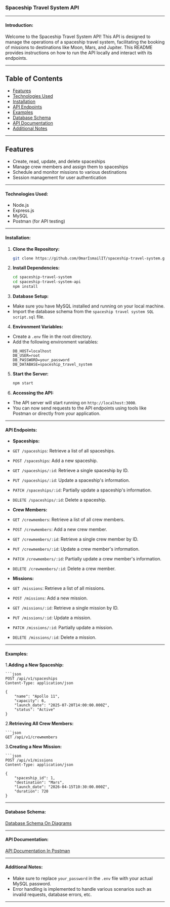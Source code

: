 ### Spaceship Travel System API

---

#### Introduction:

Welcome to the Spaceship Travel System API! This API is designed to manage the operations of a spaceship travel system, facilitating the booking of missions to destinations like Moon, Mars, and Jupiter. This README provides instructions on how to run the API locally and interact with its endpoints.

---

## Table of Contents

- [Features](#features)
- [Technologies Used](#technologies-used)
- [Installation](#installation)
- [API Endpoints](#api-endpoints)
- [Examples](#examples)
- [Database Schema](#database-schema)
- [API Documentation](#api-documentation)
- [Additional Notes](#additional-notes)

---

## Features

- Create, read, update, and delete spaceships
- Manage crew members and assign them to spaceships
- Schedule and monitor missions to various destinations
- Session management for user authentication

---

#### Technologies Used:

- Node.js
- Express.js
- MySQL
- Postman (for API testing)

---

#### Installation:

1. **Clone the Repository:**

   ```bash
   git clone https://github.com/OmarIsmailIT/spaceship-travel-system.git

   ```

2. **Install Dependencies:**

   ```bash
   cd spaceship-travel-system
   cd spaceship-travel-system-api
   npm install

   ```

3. **Database Setup:**

- Make sure you have MySQL installed and running on your local machine.
- Import the database schema from the `spaceship travel system SQL script.sql` file.

4. **Environment Variables:**

- Create a `.env` file in the root directory.
- Add the following environment variables:
  ```
  DB_HOST=localhost
  DB_USER=root
  DB_PASSWORD=your_password
  DB_DATABASE=spaceship_travel_system
  ```

5. **Start the Server:**

   ```bash
   npm start

   ```

6. **Accessing the API:**

- The API server will start running on `http://localhost:3000`.
- You can now send requests to the API endpoints using tools like Postman or directly from your application.

---

#### API Endpoints:

- **Spaceships:**
- `GET /spaceships`: Retrieve a list of all spaceships.
- `POST /spaceships`: Add a new spaceship.
- `GET /spaceships/:id`: Retrieve a single spaceship by ID.
- `PUT /spaceships/:id`: Update a spaceship's information.
- `PATCH /spaceships/:id`: Partially update a spaceship's information.
- `DELETE /spaceships/:id`: Delete a spaceship.

- **Crew Members:**
- `GET /crewmembers`: Retrieve a list of all crew members.
- `POST /crewmembers`: Add a new crew member.
- `GET /crewmembers/:id`: Retrieve a single crew member by ID.
- `PUT /crewmembers/:id`: Update a crew member's information.
- `PATCH /crewmembers/:id`: Partially update a crew member's information.
- `DELETE /crewmembers/:id`: Delete a crew member.

- **Missions:**
- `GET /missions`: Retrieve a list of all missions.
- `POST /missions`: Add a new mission.
- `GET /missions/:id`: Retrieve a single mission by ID.
- `PUT /missions/:id`: Update a mission.
- `PATCH /missions/:id`: Partially update a mission.
- `DELETE /missions/:id`: Delete a mission.

---

#### Examples:

1.**Adding a New Spaceship:**

    ```json
    POST /api/v1/spaceships
    Content-Type: application/json

    {
        "name": "Apollo 11",
        "capacity": 6,
        "launch_date": "2025-07-20T14:00:00.000Z",
        "status": "Active"
    }

2.**Retrieving All Crew Members:**

    ```json
    GET /api/v1/crewmembers

3.**Creating a New Mission:**

    ```json
    POST /api/v1/missions
    Content-Type: application/json

    {
        "spaceship_id": 1,
        "destination": "Mars",
        "launch_date": "2026-04-15T10:30:00.000Z",
        "duration": 720
    }

---

#### Database Schema:

[Database Schema On Diagrams](https://viewer.diagrams.net/?tags=%7B%7D&lightbox=1&highlight=0000ff&edit=_blank&layers=1&nav=1&title=spaceship%20travel%20system.png#R%3Cmxfile%3E%3Cdiagram%20name%3D%22Page-1%22%20id%3D%22qv5i45yFEz2y2h3L0Bzh%22%3E7V1bd9o4EP41nLP7kByMsZM8ckmbniXdNklvTzkKFqBWWK4tAvTXr2RLxo4MsQkYFukpaCzLYuab%2BeTRoDTs3nTxPgTB5JZ4EDdaTW%2FRsPuNVstqtlvsD5csE4lj24lgHCJPdFoJ7tEfKO8U0hnyYJTrSAnBFAV54ZD4PhzSnAyEIZnnu40Izj81AGOoCO6HAKvSb8ijk0R66TRX8huIxhP5ZKsprkyB7CwE0QR4ZJ4R2dcNuxcSQpNP00UPYq48qZfkvndrrqYTC6FPy9zQvrpwz%2B4%2Bd35%2FbT33fn379%2BamNTi7EOaJ6FJ%2BY%2BgxBYgmCemEjIkP8PVK2g3JzPcgH7bJWqs%2BA0ICJrSY8CekdCmsCWaUMNGETrG4ymYcLr%2BL%2B%2BPGD944d2Szv8he7C9Fi6kw4CNi5P9iTVUDQikRmYVDuOFrSySBcAzphn5tN%2BnIdZJ5glDwe0imkM2PdQghBhQ950EDBPbGab%2BVedgHYaEq1rpIBn4GeCYe1Wi5mH2D7ogwHWTt6P6eEXnhLIot0WEdLCdYxKqT19mnMf%2FL5ty8laOx2SUDJtcKMTIAT8zXc3YFGI199nnIDAJDJniGIUXMmTriwhR5XgIhyKYEnuLxuGUDgnwaq8vpNpx%2BoXE3Apg%2FCS4aBSFBPCXndTnbibua5%2B22fZXcKoKVGLu0ccXYn%2FiXyXQho1HEYPbS%2BukUtgeEpeAhCsAQRhMUKDaTziMU0o0Y%2BqlwUZvbgOmLAuRzw8XWHBKMQRChRH%2BxZIKwNwBLMqNyINnqjtACendJvLXiIDEfsMEiYWAOJxlVCqESI4INF1HRI4OrtY6uWH2tdS0ZhoVp26I5XwV160rIJpmAnnbcuTO3FNttNtkdJ4%2FuhIToDzcUljExY8a4PUdTDHzGSsB7IeoST0bSEcK4RzDhtvaJDxVz805eSIIHGSJVL%2B0yzfR40Gb%2B2uqxtrVqxy4cMGroET%2BiIUCx4SCz7hxyC3dpTBV8UAxHcvxQ6J1%2FfiKUkulaAGx0h9dRIVBgl0SBvS8Q2AoIPv2zFgbs%2B1ME8B0Pav4YJ0bLxrg1li3Udarfl4p%2F6amEqXOE45XLhIVvyLy2O58gCu95qGHSOVv5veavGz3gdXNl7GNXNI8YbKW0yqMBzCKUDyjzH7buifYRx9sKDHj3zoePDwcGgwzTSd8uZxfkjwfJne4LtDhHgpbFeud2d4qeUsPVAB%2FHUEkpKmnukUrcQ1OJWx4E9cQO6CE53n55xCltq1PnEfX90AdT%2Fub3tXPXu%2Bnc%2FfXl44fP138fO6kcA1S0I5FLQyIHJ5GrQ5PIlbYkclnaVqdOIjL1ngHBEPAYTZf%2Fj3eSYwCJdvRhqblIwx9180ea5TwYgVgV0ponxiBWeXOdPIWoeU0MZv5w8uix5zIWefhwe33%2F0Ln9pC%2BXVICLdmTSVpcghkxqJxPn0GTSrrCmODEyST3AkIksIcruclNAZ2wGneuPX271pZAKINGPQiqkMgyF7ItCLg9NIU6FlcSpUchVaXOdOoU46kJiGEL2SK9DzdtIRbBoRyVOhZyGoZI9UUlaEX44KlGTGrpQSeoBhkoctVZrFniGSrYCi3ZUYqnoYQuR%2BeMUTp9gGG2mlYZuRduOXL2vr7FqNQsMu7%2BibcuU2pVbClRJhLdL42J92XYhDva3y6UW22lUt22ZgrtUFWrFnancfgNeNiwILna7ICgzXB1pygovFYZQ9kUoZRcW%2B9vpUteF7%2FQhlNQJDKG01QVm%2BpPOR3anIZXqmNGOVCxTy737hGVlUiko5q75LUXfam7LlHOnv5tUd0DzPwo6dk45CpRoxyGtCrVXhkP2xSFFBd31kog0u4YkUiFhffIkoqYpQoINiVRDiX4koqY1DInUTyIFhdw1k0iFbbNTI5Hy5jp5ElF3zeAigCGC%2FhA%2BYvjMz5MzhFIBMdoRimP234%2BBUArKuuslFEfj027M7nuqCnX33ZR1bwsW%2FbjE7JIcAZcU1XXXzCX6bpM4ZpskPT5P3SYxdd3bgkU7LmmpK5EpiiJE%2FM2U0tCtpNuWfiZLeS8KMHJZYNQ9HsRt1gE7L8FL%2FeFNR3EX4WB%2FOUp1GaBRTXfLrATSM9nVlYCp6X4DXjYsBpzdLgbKDFdHDWeF5JQhlH0RStGB3LUSSltdE%2BpU0%2B2WNtipE0pbXWDy0C1Lug2zbAsc7ZjFNkV5O09ZVmeWolO6a2UWu1UeBieWsbRNTV6qCrUmz2N%2BgthTed7JVFJUAYt%2BVGJK846ASgoP7K6XS%2FQtzbNNaV6qCjVlYQ7s3h4u%2BrFJ0X8mNmxSN5sUndhdL5tU2Es7NTYpb66TZxN1K60%2FC81rSXWkaEckrslwHQORFJ3bXSuRuPqmuFyT4kpVoaa4TIH3tmDRj0tMiusIuKTw4O56uUTfFJdrUlypKtQUlynw3hYs%2BnHJlYIL6I2hLIlgYXhCxsQH%2BHol7YZ8OlByxKrPgMSQ4Kb5CSldCm4BM0ryhmP2CpffZdDgjR%2B8ce7IZn%2BRvdiX3CMhi5H%2Fq9D%2BYtUQkVk4hJvCfdKPSopa10%2Bexsd1shE4IcSAomeYm8ZaWHTCECwzHQQ7rkb%2BxAUrPLYlMgT3XDpZLLza3bKdF9hJJrBTJF0UVQe6mDs7L7LJYcz9PSPywlkUo6TDOlhOsIjNKq%2BzT2P%2Bl%2BnTBVPu%2Ff5TFCQXcNLhXTJ40k%2BKPfT8puftbOK3r0yUieO5SmmBKw7AEz8%2FIOs%2Byo8beGRDQ4A74sKUBdDEU%2FmvHjJhPL8M61eIoev%2Bj06rmScLJmtujK1nzfNm087hU%2F7XlGpOpMD%2BxQ1kNIqYc1cKmqwZEm7BVXfGOpNb4nEbXP8H%3C%2Fdiagram%3E%3C%2Fmxfile%3E)

---

#### API Documentation:

[API Documentation In Postman](https://speeding-capsule-4673.postman.co/workspace/spaceship-travel-system~8b5586ca-b582-48c0-a707-acfd90349d90/collection/29726783-6d90a496-bb16-4fdf-97b8-52a69c88d179?action=share&creator=29726783)

---

#### Additional Notes:

- Make sure to replace `your_password` in the `.env` file with your actual MySQL password.
- Error handling is implemented to handle various scenarios such as invalid requests, database errors, etc.

---
